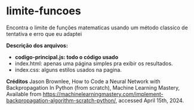 # limite-funcoes
Encontra o limite de funções matematicas usando um método classico de tentativa e erro que eu adaptei

**Descrição dos arquivos:**
  - **codigo-principal.js: todo o código usado**
  - index.html: apenas uma página simples pra exibir os resultados.
  - index.css: alguns estilos usados na pagina.

**Créditos**
Jason Brownlee, How to Code a Neural Network with Backpropagation In Python (from scratch), Machine Learning Mastery, Available from https://machinelearningmastery.com/implement-backpropagation-algorithm-scratch-python/, accessed April 15th, 2024.